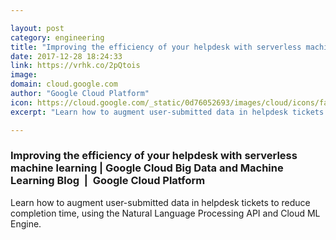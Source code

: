 ```yaml
---

layout: post
category: engineering
title: "Improving the efficiency of your helpdesk with serverless machine learning | Google Cloud Big Data and Machine Learning Blog  |  Google Cloud Platform"
date: 2017-12-28 18:24:33
link: https://vrhk.co/2pQtois
image: 
domain: cloud.google.com
author: "Google Cloud Platform"
icon: https://cloud.google.com/_static/0d76052693/images/cloud/icons/favicons/apple-icon.png
excerpt: "Learn how to augment user-submitted data in helpdesk tickets to reduce completion time, using the Natural Language Processing API and Cloud ML Engine."

---
```


### Improving the efficiency of your helpdesk with serverless machine learning | Google Cloud Big Data and Machine Learning Blog  |  Google Cloud Platform

Learn how to augment user-submitted data in helpdesk tickets to reduce completion time, using the Natural Language Processing API and Cloud ML Engine.